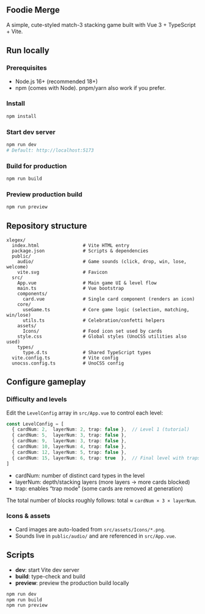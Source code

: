 ## Foodie Merge

A simple, cute-styled match-3 stacking game built with Vue 3 + TypeScript + Vite.


## Run locally

### Prerequisites
- Node.js 16+ (recommended 18+)
- npm (comes with Node). pnpm/yarn also work if you prefer.

### Install
```bash
npm install
```

### Start dev server
```bash
npm run dev
# Default: http://localhost:5173
```

### Build for production
```bash
npm run build
```

### Preview production build
```bash
npm run preview
```


## Repository structure

```text
xlegex/
  index.html                # Vite HTML entry
  package.json              # Scripts & dependencies
  public/
    audio/                  # Game sounds (click, drop, win, lose, welcome)
    vite.svg                # Favicon
  src/
    App.vue                 # Main game UI & level flow
    main.ts                 # Vue bootstrap
    components/
      card.vue              # Single card component (renders an icon)
    core/
      useGame.ts            # Core game logic (selection, matching, win/lose)
      utils.ts              # Celebration/confetti helpers
    assets/
      Icons/                # Food icon set used by cards
    style.css               # Global styles (UnoCSS utilities also used)
    types/
      type.d.ts             # Shared TypeScript types
  vite.config.ts            # Vite config
  unocss.config.ts          # UnoCSS config
```


## Configure gameplay

### Difficulty and levels
Edit the `LevelConfig` array in `src/App.vue` to control each level:

```ts
const LevelConfig = [
  { cardNum: 2,  layerNum: 2, trap: false },  // Level 1 (tutorial)
  { cardNum: 5,  layerNum: 3, trap: false },
  { cardNum: 9,  layerNum: 3, trap: false },
  { cardNum: 10, layerNum: 4, trap: false },
  { cardNum: 12, layerNum: 5, trap: false },
  { cardNum: 15, layerNum: 6, trap: true  },  // Final level with traps
]
```

- cardNum: number of distinct card types in the level
- layerNum: depth/stacking layers (more layers → more cards blocked)
- trap: enables “trap mode” (some cards are removed at generation)

The total number of blocks roughly follows: total ≈ `cardNum × 3 × layerNum`.

### Icons & assets
- Card images are auto-loaded from `src/assets/Icons/*.png`.
- Sounds live in `public/audio/` and are referenced in `src/App.vue`.


## Scripts
- **dev**: start Vite dev server
- **build**: type-check and build
- **preview**: preview the production build locally

```bash
npm run dev
npm run build
npm run preview
```
